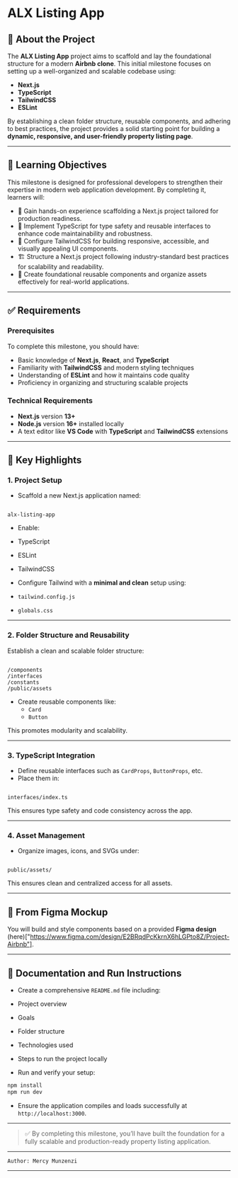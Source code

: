 
# ALX Listing App 

## 📌 About the Project

The **ALX Listing App** project aims to scaffold and lay the foundational structure for a modern **Airbnb clone**. This initial milestone focuses on setting up a well-organized and scalable codebase using:

- **Next.js**
- **TypeScript**
- **TailwindCSS**
- **ESLint**

By establishing a clean folder structure, reusable components, and adhering to best practices, the project provides a solid starting point for building a **dynamic, responsive, and user-friendly property listing page**.

---

## 🎯 Learning Objectives

This milestone is designed for professional developers to strengthen their expertise in modern web application development. By completing it, learners will:

- 🚀 Gain hands-on experience scaffolding a Next.js project tailored for production readiness.
- 🧠 Implement TypeScript for type safety and reusable interfaces to enhance code maintainability and robustness.
- 🎨 Configure TailwindCSS for building responsive, accessible, and visually appealing UI components.
- 🏗️ Structure a Next.js project following industry-standard best practices for scalability and readability.
- 🧩 Create foundational reusable components and organize assets effectively for real-world applications.

---

## ✅ Requirements

### Prerequisites

To complete this milestone, you should have:

- Basic knowledge of **Next.js**, **React**, and **TypeScript**
- Familiarity with **TailwindCSS** and modern styling techniques
- Understanding of **ESLint** and how it maintains code quality
- Proficiency in organizing and structuring scalable projects

### Technical Requirements

- **Next.js** version **13+**
- **Node.js** version **16+** installed locally
- A text editor like **VS Code** with **TypeScript** and **TailwindCSS** extensions

---

## 🧱 Key Highlights

### 1. Project Setup

- Scaffold a new Next.js application named:

```

alx-listing-app

```

- Enable:
- TypeScript
- ESLint
- TailwindCSS

- Configure Tailwind with a **minimal and clean** setup using:
- `tailwind.config.js`
- `globals.css`

---

### 2. Folder Structure and Reusability

Establish a clean and scalable folder structure:

```

/components
/interfaces
/constants
/public/assets

```

- Create reusable components like:
  - `Card`
  - `Button`

This promotes modularity and scalability.

---

### 3. TypeScript Integration

- Define reusable interfaces such as `CardProps`, `ButtonProps`, etc.
- Place them in:

```

interfaces/index.ts

```

This ensures type safety and code consistency across the app.

---

### 4. Asset Management

- Organize images, icons, and SVGs under:

```

public/assets/

````

This ensures clean and centralized access for all assets.

---

## 🎨 From Figma Mockup

You will build and style components based on a provided **Figma design** 
(here)["https://www.figma.com/design/E2BRqdPcKkrnX6hLGPto8Z/Project-Airbnb"].

---

## 📄 Documentation and Run Instructions

- Create a comprehensive `README.md` file including:
- Project overview
- Goals
- Folder structure
- Technologies used
- Steps to run the project locally

- Run and verify your setup:

```bash
npm install
npm run dev
````

* Ensure the application compiles and loads successfully at `http://localhost:3000`.

---

> ✅ By completing this milestone, you’ll have built the foundation for a fully scalable and production-ready property listing application.


---
```
Author: Mercy Munzenzi
```
---


